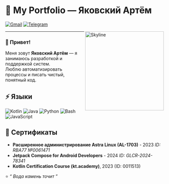 # 🚀 My Portfolio — Яковский Артём

[![Gmail](https://img.shields.io/badge/-Gmail-c14438?style=flat&logo=gmail&logoColor=white)](mailto:t.ogni.gen@gmail.com)
[![Telegram](https://img.shields.io/badge/-Telegram-blue?style=flat&logo=telegram&logoColor=white)](https://t.me/t_ogni_wrk)

<img align="right" width="250" src="https://raw.githubusercontent.com/moonlincoder/moonlincoder/main/skyline.png" alt="Skyline" />

---


### 👋 Привет!

Меня зовут **Яковский Артём** — я занимаюсь разработкой и поддержкой систем.  
Люблю автоматизировать процессы и писать чистый, понятный код.  

## ⚡ Языки
![Kotlin](https://img.shields.io/badge/-Kotlin-7F52FF?style=flat&logo=kotlin&logoColor=white) ![Java](https://img.shields.io/badge/-Java-007396?style=flat&logo=java&logoColor=white) ![Python](https://img.shields.io/badge/-Python-3776AB?style=flat&logo=python&logoColor=white) ![Bash](https://img.shields.io/badge/-Bash-4EAA25?style=flat&logo=gnu-bash&logoColor=white) ![JavaScript](https://img.shields.io/badge/-JavaScript-F7DF1E?style=flat&logo=javascript&logoColor=black)

## 📜 Сертификаты

- **Расширенное администрирование Astra Linux (AL-1703)** - 2023 *ID: RBA77 №0061471*
- **Jetpack Compose for Android Developers** - 2024 *ID: GLCR-2024-78341*
- **Kotlin Certification Course (kt.academy)**, 2023 (ID: 0011513)

⭐ *“ Вода камень точит ”*  



 
